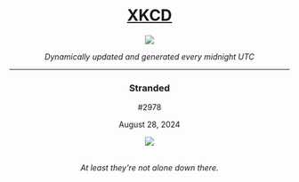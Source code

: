 
<h1 align="center"><a href="https://xkcd.com">XKCD</a></h1>
<div align="center">
    <img src="https://img.shields.io/github/last-commit/ShashashankThakur/XKCD?label=last%20updated" />
</div>

<p align="center"><i>Dynamically updated and generated every midnight UTC</i></p>
<hr>
<div align="center">
    <h3><strong>Stranded</strong></h3>
    <p>#2978</p>
    <p>August 28, 2024</p>
    <img src="https://imgs.xkcd.com/comics/stranded.png">
    <br></br>
    <p><i>At least they're not alone down there.</i></p>
</div>
